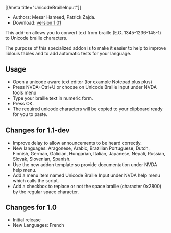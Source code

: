 [[!meta title="UnicodeBrailleInput"]]
* Authors: Mesar Hameed, Patrick Zajda.
* Download: [version 1.01][1]

This add-on allows you to convert text from braille (E.G. 1345-1236-145-1) to Unicode braille 
characters.

The purpose of this specialized addon is to make it easier to help to improve liblouis tables 
and to add automatic tests for your language.

## Usage ##

* Open a unicode aware text editor (for example Notepad plus plus)
* Press NVDA+Ctrl+U or choose on Unicode Braille Input under NVDA tools menu
* Type your braille text in numeric form.
* Press OK.
* The required unicode characters will be copied to your clipboard ready for you to  paste.

## Changes for 1.1-dev ##

* Improve delay to allow announcements to be heard correctly.
* New languages: Aragonese, Arabic, Brazilian Portuguese, Dutch, Finnish, German, Galician, Hungarian, Italian, Japanese, Nepali, Russian, Slovak, Slovenian, Spanish.
* Use the new addon template so provide documentation under NVDA help menu.
* Add a menu item named Unicode Braille Input under NVDA help menu which calls the script.
* Add a checkbox to replace or not the space braille (character 0x2800) by the regular space character.

## Changes for 1.0 ##

* Initial release
* New Languages: French


[1]: http://addons.nvda-project.org/files/get.php?file=ubi
